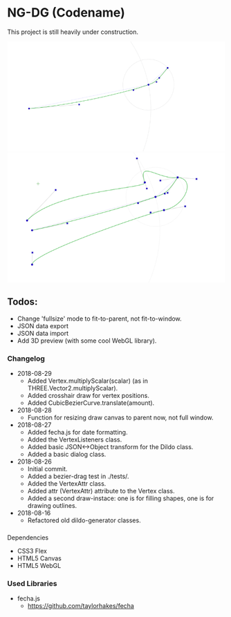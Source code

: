 # NG-DG (Codename)
This project is still heavily under construction.

![First State](screenshot-20180828-0.png "First State")
![Current State](screenshot-20180829-0.png "Current State")


## Todos:
* Change 'fullsize' mode to fit-to-parent, not fit-to-window.
* JSON data export
* JSON data import
* Add 3D preview (with some cool WebGL library).


### Changelog
* 2018-08-29
  * Added Vertex.multiplyScalar(scalar) (as in THREE.Vector2.multiplyScalar).
  * Added crosshair draw for vertex positions.
  * Added CubicBezierCurve.translate(amount).
* 2018-08-28
  * Function for resizing draw canvas to parent now, not full window.
* 2018-08-27
  * Added fecha.js for date formatting.
  * Added the VertexListeners class.
  * Added basic JSON<->Object transform for the Dildo class.
  * Added a basic dialog class.
* 2018-08-26
  * Initial commit.
  * Added a bezier-drag test in ./tests/.
  * Added the VertexAttr class.
  * Added attr (VertexAttr) attribute to the Vertex class.
  * Added a second draw-instace: one is for filling shapes, one is for drawing outlines.
* 2018-08-16
  * Refactored old dildo-generator classes.



###
Dependencies
* CSS3 Flex
* HTML5 Canvas
* HTML5 WebGL



### Used Libraries
* fecha.js
  * https://github.com/taylorhakes/fecha